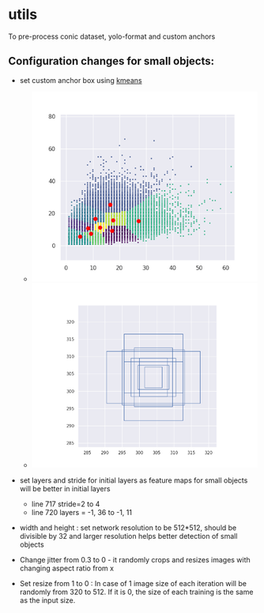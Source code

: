# utils
To pre-process conic dataset, yolo-format and custom anchors


## Configuration changes for small objects:
* set custom  anchor box using [kmeans](https://github.com/nferencesinghv04/utils/blob/d059094cab664466bcd5b6e883d89c6db3bfb4b7/gen_anchors.py)

  * ![alt text](https://github.com/nferencesinghv04/utils/blob/d059094cab664466bcd5b6e883d89c6db3bfb4b7/kmeans.png)
  * ![alt text](https://github.com/nferencesinghv04/utils/blob/d059094cab664466bcd5b6e883d89c6db3bfb4b7/anchors.png)
* set layers and stride for initial layers as feature maps for small objects will be better in initial layers
  * line 717 stride=2 to 4
  * line 720 layers = -1, 36 to -1, 11
* width and height : set network resolution to be 512*512, should be divisible by 32 and larger resolution helps better detection of small objects 
* Change jitter from 0.3 to 0 - it randomly crops and resizes images with changing aspect ratio from x
* Set resize from 1 to 0 :  In case of 1 image size of each iteration will be randomly from 320 to 512. If it is 0, the size of each training is the same as the input size.
